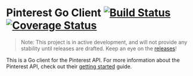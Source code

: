 # Pinterest Go Client [![Build Status](https://travis-ci.org/carrot/pinterest-go-client.svg?branch=master)](https://travis-ci.org/carrot/pinterest-go-client) [![Coverage Status](https://coveralls.io/repos/github/carrot/pinterest-go-client/badge.svg?branch=br.coveralls)](https://coveralls.io/github/carrot/pinterest-go-client?branch=br.coveralls)
> Note: This project is in active development, and will not provide any stability until releases are drafted.  Keep an eye on the [releases](https://github.com/carrot/pinterest-go-client/releases)!

This is a Go client for the Pinterest API.  For more information about the Pinterest API, check out their [getting started](https://developers.pinterest.com/docs/api/overview/) guide.
